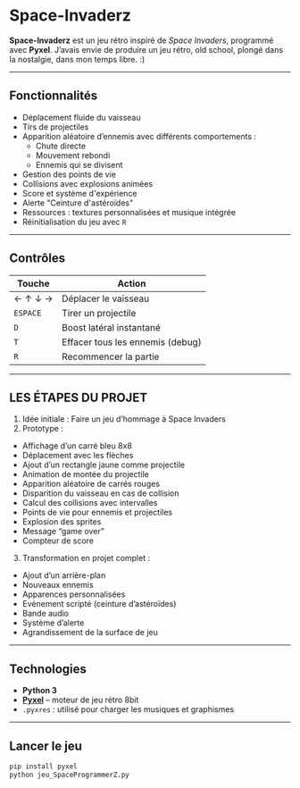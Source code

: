 # Space-Invaderz

**Space-Invaderz** est un jeu rétro inspiré de *Space Invaders*, programmé avec **Pyxel**. J’avais envie de produire un jeu rétro, old school, plongé dans la nostalgie, dans mon temps libre. :)

---

## Fonctionnalités

- Déplacement fluide du vaisseau
- Tirs de projectiles
- Apparition aléatoire d’ennemis avec différents comportements :
  - Chute directe
  - Mouvement rebondi
  - Ennemis qui se divisent
- Gestion des points de vie
- Collisions avec explosions animées
- Score et système d'expérience
- Alerte "Ceinture d'astéroïdes"
- Ressources : textures personnalisées et musique intégrée
- Réinitialisation du jeu avec `R`

---

## Contrôles

| Touche     | Action                            |
|------------|-----------------------------------|
| ← ↑ ↓ →    | Déplacer le vaisseau              |
| `ESPACE`   | Tirer un projectile               |
| `D`        | Boost latéral instantané          |
| `T`        | Effacer tous les ennemis (debug)  |
| `R`        | Recommencer la partie             |

---

## LES ÉTAPES DU PROJET
1.	Idée initiale : Faire un jeu d’hommage à Space Invaders
2.	Prototype :
-  Affichage d’un carré bleu 8x8
-  Déplacement avec les flèches
-  Ajout d’un rectangle jaune comme projectile
-  Animation de montée du projectile
-  Apparition aléatoire de carrés rouges
-  Disparition du vaisseau en cas de collision
-  Calcul des collisions avec intervalles
-  Points de vie pour ennemis et projectiles
-  Explosion des sprites
-  Message “game over”
-  Compteur de score
3.	Transformation en projet complet :
-  Ajout d’un arrière-plan
-  Nouveaux ennemis
-  Apparences personnalisées
-  Evénement scripté (ceinture d’astéroïdes)
-  Bande audio
-  Système d’alerte
-  Agrandissement de la surface de jeu

---


## Technologies

- **Python 3**
- **[Pyxel](https://github.com/kitao/pyxel)** – moteur de jeu rétro 8bit
- `.pyxres` : utilisé pour charger les musiques et graphismes

---

## Lancer le jeu

```bash
pip install pyxel
python jeu_SpaceProgrammerZ.py
